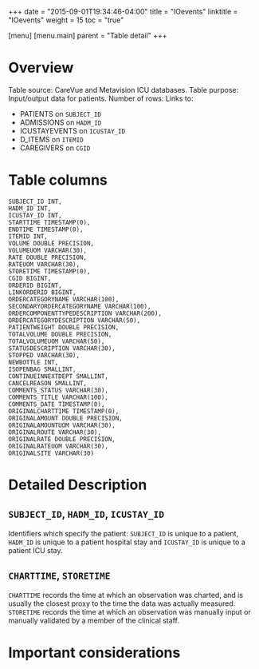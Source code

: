 +++
date = "2015-09-01T19:34:46-04:00"
title = "IOevents"
linktitle = "IOevents"
weight = 15
toc = "true"

[menu]
  [menu.main]
    parent = "Table detail"
+++


# Overview

Table source: CareVue and Metavision ICU databases.
Table purpose: Input/output data for patients.
Number of rows: 
Links to: 
* PATIENTS on `SUBJECT_ID`
* ADMISSIONS on `HADM_ID`
* ICUSTAYEVENTS on `ICUSTAY_ID`
* D_ITEMS on `ITEMID`
* CAREGIVERS on `CGID`

# Table columns

	SUBJECT_ID INT, 
	HADM_ID INT, 
	ICUSTAY_ID INT, 
	STARTTIME TIMESTAMP(0), 
	ENDTIME TIMESTAMP(0), 
	ITEMID INT, 
	VOLUME DOUBLE PRECISION, 
	VOLUMEUOM VARCHAR(30), 
	RATE DOUBLE PRECISION, 
	RATEUOM VARCHAR(30), 
	STORETIME TIMESTAMP(0), 
	CGID BIGINT, 
	ORDERID BIGINT, 
	LINKORDERID BIGINT, 
	ORDERCATEGORYNAME VARCHAR(100), 
	SECONDARYORDERCATEGORYNAME VARCHAR(100), 
	ORDERCOMPONENTTYPEDESCRIPTION VARCHAR(200), 
	ORDERCATEGORYDESCRIPTION VARCHAR(50), 
	PATIENTWEIGHT DOUBLE PRECISION, 
	TOTALVOLUME DOUBLE PRECISION, 
	TOTALVOLUMEUOM VARCHAR(50), 
	STATUSDESCRIPTION VARCHAR(30), 
	STOPPED VARCHAR(30), 
	NEWBOTTLE INT, 
	ISOPENBAG SMALLINT, 
	CONTINUEINNEXTDEPT SMALLINT, 
	CANCELREASON SMALLINT, 
	COMMENTS_STATUS VARCHAR(30), 
	COMMENTS_TITLE VARCHAR(100), 
	COMMENTS_DATE TIMESTAMP(0), 
	ORIGINALCHARTTIME TIMESTAMP(0), 
	ORIGINALAMOUNT DOUBLE PRECISION, 
	ORIGINALAMOUNTUOM VARCHAR(30), 
	ORIGINALROUTE VARCHAR(30), 
	ORIGINALRATE DOUBLE PRECISION, 
	ORIGINALRATEUOM VARCHAR(30), 
	ORIGINALSITE VARCHAR(30)
	
# Detailed Description

## `SUBJECT_ID`, `HADM_ID`, `ICUSTAY_ID`

Identifiers which specify the patient: `SUBJECT_ID` is unique to a patient, `HADM_ID` is unique to a patient hospital stay and `ICUSTAY_ID` is unique to a patient ICU stay.

## `CHARTTIME`, `STORETIME`

`CHARTTIME` records the time at which an observation was charted, and is usually the closest proxy to the time the data was actually measured. `STORETIME` records the time at which an observation was manually input or manually validated by a member of the clinical staff.

# Important considerations